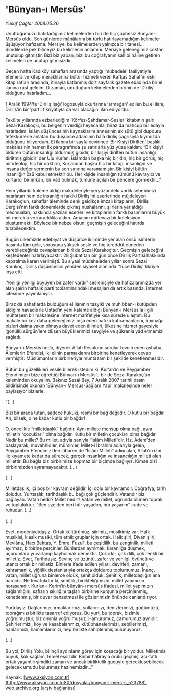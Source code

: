 # 'Bünyan-ı Mersûs'

*Yusuf Çağlar 2008.05.26*

<div class="pNewsDetailMainContent" itemprop="articleBody">
 Unuttuğumuzu hatırladığımız kelimelerden biri de hiç şüphesiz Bünyan-ı Mersûs oldu. Son günlerde mânâlarını bir türlü hatırlayamadığım kelimeler üşüşüyor hafızama. Mersiye, bu kelimelerden yalnızca bir tanesi... Şimdilerde pek bilmeyiz bu kelimenin anlamını. Mersiye geleneğimiz çoktan unutulup gitmiştir. Bizi biz yapan; bizi bu coğrafyanın sahibi hâline getiren kelimeleri de unutup gitmişizdir.
 <br/>
 <br/>
 Geçen hafta Kadıköy sahafları arasında yaptığı ‘mübadele’ faaliyetiyle efemera ve kitap meraklılarına kültür hizmeti veren Kafkas Sahaf’ın eski kitap rafları arasında, itinayla katlanmış dört sayfalık gazete ebadında bir el ilanına rast geldim. O zaman, unuttuğum kelimelerden birinin de ‘Diriliş’ olduğunu hatırladım…
 <br/>
 <br/>
 1 Aralık 1994’te ‘Diriliş Işığı’ logosuyla okurlarına ‘armağan’ edilen bu el ilanı, Diriliş’in bir ‘parti’ fikriyatıyla da var olacağını ilan ediyordu.
 <br/>
 <br/>
 Fakülte yıllarında ezberlediğim ‘Körfez-Şahdamar-Sesler’ kitabının şairi Sezai Karakoç’u, bu belgenin verdiği heyecanla, biraz da mahcup bir edayla hatırladım. İslâm düşüncesinin kaynaklarını annesinin ak sütü gibi dupduru tefekkürlerle anlatan bu düşünce adamının hâlâ diriliş çağrısıyla kıyımızda olduğunu biliyordum. El ilanını bir sayfa çevirince ‘Bir Kişiyi Dirilten’ başlıklı makalesinin hemen ilk paragrafında şu satırlarla yüz yüze kaldım: “Bir kişiyi öldüren bütün insanlığı öldürmüş gibidir, bir kişiyi dirilten bütün insanlığı diriltmiş gibidir’ der Ulu Kur’an. İslâmdan başka hiç bir din, hiç bir görüş, hiç bir ideoloji, hiç bir doktirin, Kur’andan başka hiç bir kitap, insanlığın ve insana değer vermenin bu son sınırına varamamıştır. Bir kişiyi bütün insanlığın özü kabul etmektir bu. Her kişide insanlığın tümünü kavrayıcı ve kurtarıcı bir imkân, bir vâd bulmak, tümüne açılan bir pencere görmektir...”
 <br/>
 <br/>
 Hem yıllardır kaleme aldığı makaleleriyle yeryüzündeki varlık sebebimizi hatırlatan hem de insanlığın hakiki Diriliş’ini eserlerinde müjdeleyen Karakoç’un, sahaflar âleminde denk geldikçe imzalı kitaplarını, Diriliş Dergisi’nin farklı dönemlerde çıkmış nüshalarını, şiirlerin yer aldığı mecmuaları, hakkında yazılan eserleri ve kitaplarının farklı basımlarını büyük bir merakla ve kararlılıkla aldım. Amacım mütevazı bir koleksiyon oluşturmaktı. Böylece bir nebze olsun, geçmişin geleceğini hatırda tutabilecektim.
 <br/>
 <br/>
 Bugün ülkemizde edebiyat ve düşünce ikliminde yer alan öncü isimlerin başında kim gelir, sorusuna yüksek sesle ve hiç tereddüt etmeden verebileceğimiz cevaplardan biri de Sezai Karakoç’tur. Geçmişin geleceğini keşfedenler hatırlayacaktır. 28 Şubat’tan bir gün önce Diriliş Partisi hakkında kapatılma kararı verilmişti. Bu siyasi müdahaleden yıllar sonra Sezai Karakoç, Diriliş düşüncesini yeniden siyaset alanında ‘Yüce Diriliş’ fikriyle inşa etti.
 <br/>
 <br/>
 ‘Yenilgi yenilgi büyüyen bir zafer vardır’ seslenişiyle de hafızalarımızda yer alan şairin haftalık parti toplantılarındaki mesajları da artık basında, internet sitesinde yayımlanıyor.
 <br/>
 <br/>
 Biraz da sahaflarda bulduğum el ilanının tazyiki ve muhibban-ı kütüpden aldığım havadis ile Üstad’ın yeni kaleme aldığı Bünyan-ı Mersûs’la ilgili muhteşem bir makalesine internet marifetiyle kısa sürede ulaştım. Bu makale bir kez daha geleceğimizi inşa eden hafıza kahramanlarını, kaynağa bizleri daima yakın olmaya davet eden âlimleri, ülkesine hizmet gayesiyle ‘gönüllü sürgün’lere düşen büyüklerimizi sevgiyle ve şükranla yâd etmemizi sağladı.
 <br/>
 <br/>
 Bünyan-ı Mersûs nedir, diyerek Allah Resulüne sorular tevcih eden ashaba, Âlemlerin Efendisi, iki elinin parmaklarını birbirine kenetleyerek cevap vermiştir: Müslümanların birbirleriyle muntazam bir şekilde kenetlenmesidir.
 <br/>
 <br/>
 Bütün bu güzellikleri vesile bilerek istedim ki, Kur’an’ın ve Peygamber Efendimizin bize öğrettiği Bünyan-ı Mersûs’u bir de Sezai Karakoç’un kaleminden okuyalım. Bakınız Sezai Bey, 7 Aralık 2007 tarihli basın bildirisinde okunan ‘Bünyan-ı Mersûs-Sağlam Yapı’ makalesinde neler paylaşıyor bizlerle:
 <br/>
 <br/>
 “(…)
 <br/>
 <br/>
 Bizi bir arada tutan, sadece hukukî, resmî bir bağ değildir. O kutlu bir bağdır. Ah, bilsek, o ne kadar kutlu bir bağdır!
 <br/>
 <br/>
 O, öncelikle “milletdaşlık” bağıdır. Aynı millete mensup olma bağı, aynı milletin “çocukları” olma bağıdır. Kutlu bir milletin çocukları olma bağıdır. Nedir bu millet? Bu millet, adıyla sanıyla “İslâm Milleti”dir. Hz. Âdem’den başlayarak, muvahhidler, müminler, Millet-i İbrahim adlarıyla gelen, Peygamber Efendimiz’den itibaren de “İslâm Milleti” adını alan, Allah’ın izni ile kıyamete kadar da sürecek, gerçek insanlığın ve insancılığın milleti olan millettir. Bu bağla biz birbirimize kopmaz bir biçimde bağlıyız. Kimse bizi birbirimizden ayıramayacaktır. (…)
 <br/>
 <br/>
 (…)
 <br/>
 <br/>
 Milletdaşlık, içi boş bir kavram değildir. İçi dolu bir kavramdır. Coğrafya, tarih doludur. Yurttaşlık, tarihdaşlık bu bağı çok güçlendirir. Vatandır bizi bağlayan. Vatan nedir? Millet nedir? Vatan ve millet, uğrunda ölünen toprak ve topluluktur. “Ben ezelden beri hür yaşadım, hür yaşarım” irade ve ruhudur. (…)
 <br/>
 <br/>
 (…)
 <br/>
 <br/>
 Evet, medeniyetdaşız. Ortak kültürümüz, şiirimiz, musikimiz var. Halk musikisi, klasik musiki, tüm etnik gruplar için ortak. Halk şiiri, Divan şiiri, Mevlâna, Hacı Bektaş, Y. Emre, Fuzulî, bu çeşitlilik, bu zenginlik, milleti ayırmaz, birbirine perçinler. Bunlardan ayrılmak, karanlığa düşmek, uçurumlara yuvarlanıp kaybolmak demektir. Çok ırklı, çok dilli, çok renkli bir milletiz. Evet, Tarihdaşız. Sevinç ve üzüntü, zafer ve yenilgi, övüncü ve utancı ortak bir milletiz. Binlerle ifade edilen yılları, devirleri, zamanı, kahramanlık, yiğitlik destanlarıyla ortakça doldurdu toplumumuz. İnanç, vatan, millet uğruna binlerce öldük, şehit olduk. Şehitlik, milletdaşlığın ana harcıdır. Ne tevafukdur ki, şehitlik, birlikteliğimizin, millet yapımızın horasanıdır. Kur’an-ı Kerim’in bünyân-ı mersûs ifadesi, millet yapımızın sağlamlığını, safların sıkılığını taşları birbirine kurşunla perçinlenmiş, kenetlenmiş, bir duvar benzetmesi ile gözlerimizin önünde canlandırıyor.
 <br/>
 <br/>
 Yurtdaşız. Dağlarımızı, ırmaklarımızı, yollarımızı, denizlerimizi, göğümüzü, toprağımızı birlikte tasarruf ediyoruz. Bu yurt, bu toprak, bizimle yoğrulmuştur, biz onunla yoğrulmuşuz. Hamurumuz, çamurumuz aynıdır. Şehirlerimizi, köy ve kasabalarımızı, kütüphanelerimizi, sebillerimizi, hanlarımızı, hamamlarımızı, hep birlikte sahiplenmiş bulunuyoruz.
 <br/>
 <br/>
 (…)
 <br/>
 <br/>
 Bu yol, Diriliş Yolu, bilinçli aydınların görev için koşacağı bir yoldur. Milletimiz büyük, kök sağlam, temel eşsizdir. Binbir hâtırayla örülü geçmiş, acı-tatlı ortak yaşantılı şimdiki zaman ve ancak birliktelik gücüyle gerçekleşebilecek gelecek umudu bulunmaz hazinemizdir…”
 <br/>
</div>


Kaynak: [www.aksiyon.com.tr](http://www.aksiyon.com.tr:80/dosyalar/bunyan-i-mers-s_523788), [web.archive.org (arşiv bağlantısı)](http://web.archive.org/web/20150427234217/http://www.aksiyon.com.tr:80/dosyalar/bunyan-i-mers-s_523788)
